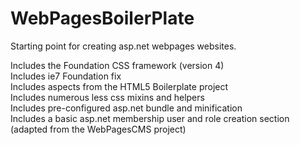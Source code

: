 WebPagesBoilerPlate
===================

Starting point for creating asp.net webpages websites. <br/>

Includes the Foundation CSS framework (version 4) <br/>
Includes ie7 Foundation fix <br/>
Includes aspects from the HTML5 Boilerplate project <br/>
Includes numerous less css mixins and helpers <br/>
Includes pre-configured asp.net bundle and minification <br/>
Includes a basic asp.net membership user and role creation section (adapted from the WebPagesCMS project) <br/>